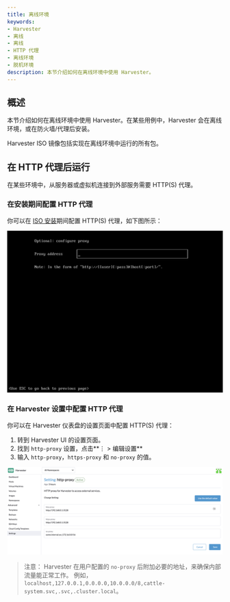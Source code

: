 ```yaml
---
title: 离线环境
keywords:
- Harvester
- 离线
- 离线
- HTTP 代理
- 离线环境
- 脱机环境
description: 本节介绍如何在离线环境中使用 Harvester。
---
```


## 概述

本节介绍如何在离线环境中使用 Harvester。在某些用例中，Harvester 会在离线环境，或在防火墙/代理后安装。

Harvester ISO 镜像包括实现在离线环境中运行的所有包。

## 在 HTTP 代理后运行

在某些环境中，从服务器或虚拟机连接到外部服务需要 HTTP(S) 代理。

### 在安装期间配置 HTTP 代理

你可以在 [ISO 安装](../install/iso-install/_index.md)期间配置 HTTP(S) 代理，如下图所示：

![iso-proxy](../assets/iso-proxy.png)

### 在 Harvester 设置中配置 HTTP 代理

你可以在 Harvester 仪表盘的设置页面中配置 HTTP(S) 代理：

1. 转到 Harvester UI 的设置页面。
1. 找到 `http-proxy` 设置，点击**⋮ > 编辑设置**
1. 输入 `http-proxy`，`https-proxy` 和 `no-proxy` 的值。

![proxy-setting](../assets/proxy-setting.png)

> 注意：
> Harvester 在用户配置的 `no-proxy` 后附加必要的地址，来确保内部流量能正常工作。
> 例如，`localhost,127.0.0.1,0.0.0.0,10.0.0.0/8,cattle-system.svc,.svc,.cluster.local`。
